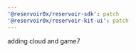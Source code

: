 ```yaml
---
'@reservoir0x/reservoir-sdk': patch
'@reservoir0x/reservoir-kit-ui': patch
---
```


adding cloud and game7
